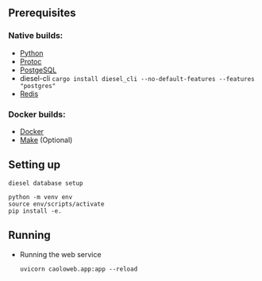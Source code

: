 ## Prerequisites

### Native builds:

- [Python](https://python.org/)
- [Protoc](https://grpc.io/docs/protoc-installation/)
- [PostgeSQL](https://www.postgresql.org/)
- diesel-cli `cargo install diesel_cli --no-default-features --features "postgres"`
- [Redis](https://keydb.dev/)

### Docker builds:

- [Docker](https://www.docker.com/)
- [Make](https://www.gnu.org/software/make/) (Optional)

## Setting up

```
diesel database setup

python -m venv env
source env/scripts/activate
pip install -e.
```

## Running

- Running the web service

  ```
  uvicorn caoloweb.app:app --reload
  ```
